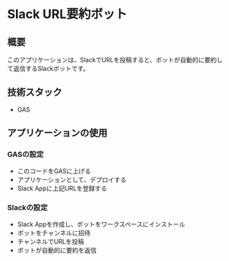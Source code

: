# Slack URL要約ボット

## 概要
このアプリケーションは、SlackでURLを投稿すると、ボットが自動的に要約して返信するSlackボットです。

## 技術スタック
- GAS

## アプリケーションの使用

### GASの設定
- このコードをGASに上げる
- アプリケーションとして、デプロイする
- Slack Appに上記URLを登録する

### Slackの設定
- Slack Appを作成し、ボットをワークスペースにインストール
- ボットをチャンネルに招待
- チャンネルでURLを投稿
- ボットが自動的に要約を返信
